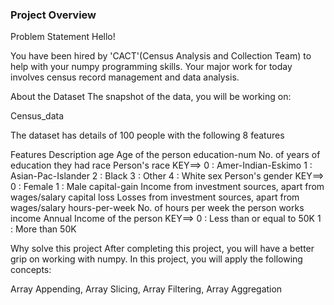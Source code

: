 ### Project Overview

 Problem Statement
Hello!

You have been hired by 'CACT'(Census Analysis and Collection Team) to help with your numpy programming skills. Your major work for today involves census record management and data analysis.

About the Dataset
The snapshot of the data, you will be working on:

Census_data

The dataset has details of 100 people with the following 8 features

Features	Description
age	Age of the person
education-num	No. of years of education they had
race	Person's race 
KEY==> 0 : Amer-Indian-Eskimo 
1 : Asian-Pac-Islander 
2 : Black 
3 : Other 
4 : White
sex	Person's gender 
KEY==> 0 : Female 
1 : Male
capital-gain	Income from investment sources, apart from wages/salary
capital loss	Losses from investment sources, apart from wages/salary
hours-per-week	No. of hours per week the person works
income	Annual Income of the person 
KEY==> 0 : Less than or equal to 50K 
1 : More than 50K

Why solve this project
After completing this project, you will have a better grip on working with numpy. In this project, you will apply the following concepts:

Array Appending,
Array Slicing,
Array Filtering,
Array Aggregation


